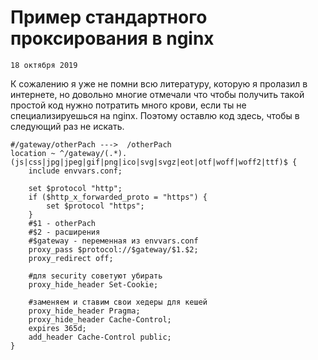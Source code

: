 <!--
{
  "draft": false,
  "tags": ["Программирование"]
}
-->

# Пример стандартного проксирования в nginx

```blogEnginePageDate
18 октября 2019
```

К сожалению я уже не помни всю литературу, которую я пролазил в интернете, но довольно многие отмечали что чтобы
получить такой простой код нужно потратить много крови, если ты не специализируешься на nginx. Поэтому оставлю код
здесь, чтобы в следующий раз не искать.

```nginx configuration
#/gateway/otherPach --->  /otherPach
location ~ ^/gateway/(.*).(js|css|jpg|jpeg|gif|png|ico|svg|svgz|eot|otf|woff|woff2|ttf)$ {
    include envvars.conf;
    
    set $protocol "http";
    if ($http_x_forwarded_proto = "https") {
        set $protocol "https";
    }    
    #$1 - otherPach
    #$2 - расширения
    #$gateway - переменная из envvars.conf
    proxy_pass $protocol://$gateway/$1.$2;
    proxy_redirect off;

    #для security советуют убирать
    proxy_hide_header Set-Cookie;

    #заменяем и ставим свои хедеры для кешей
    proxy_hide_header Pragma;
    proxy_hide_header Cache-Control;
    expires 365d;
    add_header Cache-Control public;
}
```
